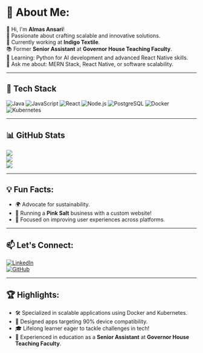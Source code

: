 # 💫 About Me:
👋 Hi, I'm **Almas Ansari**!  
🌟 Passionate about crafting scalable and innovative solutions.  
💼 Currently working at **Indigo Textile**.  
📚 Former **Senior Assistant** at **Governor House Teaching Faculty**.  
🌱 Learning: Python for AI development and advanced React Native skills.  
💬 Ask me about: MERN Stack, React Native, or software scalability.  

---

## 🚀 Tech Stack
![Java](https://img.shields.io/badge/Java-ED8B00?style=for-the-badge&logo=java&logoColor=white)
![JavaScript](https://img.shields.io/badge/JavaScript-F7DF1E?style=for-the-badge&logo=javascript&logoColor=black)
![React](https://img.shields.io/badge/React-61DAFB?style=for-the-badge&logo=react&logoColor=black)
![Node.js](https://img.shields.io/badge/Node.js-339933?style=for-the-badge&logo=nodedotjs&logoColor=white)
![PostgreSQL](https://img.shields.io/badge/PostgreSQL-316192?style=for-the-badge&logo=postgresql&logoColor=white)
![Docker](https://img.shields.io/badge/Docker-2496ED?style=for-the-badge&logo=docker&logoColor=white)
![Kubernetes](https://img.shields.io/badge/Kubernetes-326CE5?style=for-the-badge&logo=kubernetes&logoColor=white)

---

## 📊 GitHub Stats
![](https://github-readme-stats.vercel.app/api?username=almasansari16&theme=dark&hide_border=false&include_all_commits=true&count_private=true)  
![](https://github-readme-streak-stats.herokuapp.com/?user=almasansari16&theme=dark&hide_border=false)  
![](https://github-readme-stats.vercel.app/api/top-langs/?username=almasansari16&theme=dark&hide_border=false&include_all_commits=true&count_private=true&layout=compact)

---

## 💡 Fun Facts:
- 🌍 Advocate for sustainability.
- 🧂 Running a **Pink Salt** business with a custom website!
- 🎯 Focused on improving user experiences across platforms.

---

## 📫 Let's Connect:
[![LinkedIn](https://img.shields.io/badge/LinkedIn-0077B5?style=for-the-badge&logo=linkedin&logoColor=white)](https://www.linkedin.com/in/almas-usman/)  
[![GitHub](https://img.shields.io/badge/GitHub-181717?style=for-the-badge&logo=github&logoColor=white)](https://github.com/almasansari16)

---

## 🏆 Highlights:
- 🛠️ Specialized in scalable applications using Docker and Kubernetes.
- 🚀 Designed apps targeting 90% device compatibility.
- 🎓 Lifelong learner eager to tackle challenges in tech!
- 🏫 Experienced in education as a **Senior Assistant** at **Governor House Teaching Faculty**.
